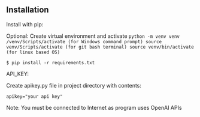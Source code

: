 ## Installation

Install with pip:

Optional:
    Create virtual environment and activate
    ```
    python -m venv venv
    /venv/Scripts/activate (for Windows command prompt)
    source venv/Scripts/activate (for git bash terminal)
    source venv/bin/activate (for linux based OS)
    ```

```
$ pip install -r requirements.txt
```

API_KEY:

Create apikey.py file in project directory with contents:

```
apikey="your api key"
```

Note: You must be connected to Internet as program uses OpenAI APIs